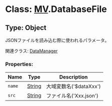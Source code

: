# Class: [MV](MV.md).DatabaseFile

## Type: Object
JSONファイルを読み込む際に使われるパラメータ。

関連クラス: [DataManager](DataManager.md)

### Properties:

| Name | Type | Description |
| --- | --- | --- |
| `name` | [String](String.md) | 大域変数名('$dataXxx') |
| `src` | [String](String.md) | ファイル名('Xxx.json') |
